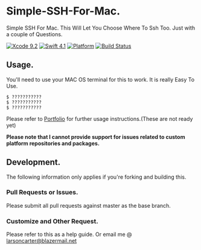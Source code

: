 # Simple-SSH-For-Mac.
Simple SSH For Mac. This Will Let You Choose Where To Ssh Too. Just with a couple of Questions.

[![Xcode 9.2](https://img.shields.io/badge/Xcode-9-blue.svg)](https://developer.apple.com/xcode/)
[![Swift 4.1](https://img.shields.io/badge/Swift-4-blue.svg)](https://swift.org/)
[![Platform](https://img.shields.io/badge/platforms-macOS-blue.svg)](https://developer.apple.com/platforms/)
[![Build Status](https://travis-ci.org/attaswift/Attabench.svg?branch=master)](https://travis-ci.org/attaswift/Attabench)

## Usage.

You'll need to use your MAC OS terminal for this to work. It is really Easy To Use.

    $ ???????????
    $ ???????????
    $ ???????????

Please refer to [Portfolio](https://larsoncarter.website) for further usage instructions.(These are not ready yet)

**Please note that I cannot provide support for issues related to custom platform repositories and packages.**

## Development.

The following information only applies if you're forking and building this.

### Pull Requests or Issues.

Please submit all pull requests against master as the base branch.

### Customize and Other Request.

Please refer to this as a help guide. Or email me @ larsoncarter@blazermail.net
